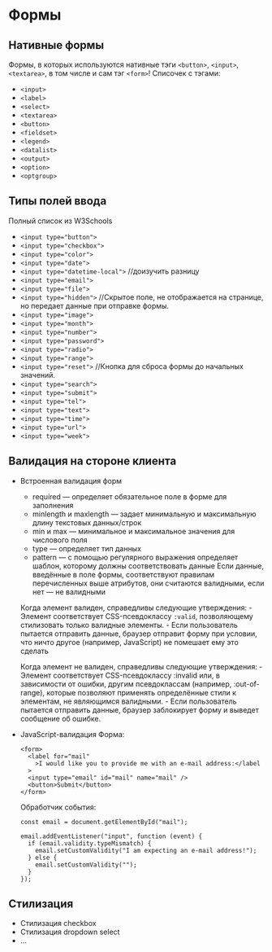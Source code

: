 # Формы
## Нативные формы
Формы, в которых используются нативные тэги `<button>`, `<input>`, `<textarea>`, в том числе и сам тэг `<form>`!
Списочек с тэгами:
- `<input>`
- `<label>`
- `<select>`
- `<textarea>`
- `<button>`
- `<fieldset>`
- `<legend>`
- `<datalist>`
- `<output>`
- `<option>`
- `<optgroup>`
## Типы полей ввода
Полный список из W3Schools
- `<input type="button">`
- `<input type="checkbox">`
- `<input type="color">`
- `<input type="date">`
- `<input type="datetime-local">` //доизучить разницу
- `<input type="email">`
- `<input type="file">`
- `<input type="hidden">` //Скрытое поле, не отображается на странице, но передает данные при отправке формы.
- `<input type="image">`
- `<input type="month">`
- `<input type="number">`
- `<input type="password">`
- `<input type="radio">`
- `<input type="range">`
- `<input type="reset">` //Кнопка для сброса формы до начальных значений.
- `<input type="search">`
- `<input type="submit">`
- `<input type="tel">`
- `<input type="text">`
- `<input type="time">`
- `<input type="url">`
- `<input type="week">`
## Валидация на стороне клиента
- Встроенная валидация форм
    - required — определяет обязательное поле в форме для заполнения
    - minlength и maxlength — задает минимальную и максимальную длину текстовых данных/строк
    - min и max — минимальное и максимальное значения для числового поля
    - type — определяет тип данных 
    - pattern — с помощью регулярного выражения определяет шаблон, которому должны соответствовать данные
    Если данные, введённые в поле формы, соответствуют правилам перечисленных выше атрибутов, они считаются валидными, если нет — не валидными
    
    Когда элемент валиден, справедливы следующие утверждения:
      - Элемент соответствует CSS-псевдоклассу `:valid`, позволяющему стилизовать только валидные элементы.
      - Если пользователь пытается отправить данные, браузер отправит форму при условии, что ничто другое (например, JavaScript) не помешает ему это сделать

    Когда элемент не валиден, справедливы следующие утверждения:
      - Элемент соответствует CSS-псевдоклассу :invalid или, в зависимости от ошибки, другим псевдоклассам (например, :out-of-range), которые позволяют применять определённые стили к элементам, не являющимся валидными.
      - Если пользователь пытается отправить данные, браузер заблокирует форму и выведет сообщение об ошибке.
        
- JavaScript-валидация
    Форма:
    ```
    <form>
      <label for="mail"
        >I would like you to provide me with an e-mail address:</label
      >
      <input type="email" id="mail" name="mail" />
      <button>Submit</button>
    </form>
    ```
    
    Обработчик события:
    ```
    const email = document.getElementById("mail");
    
    email.addEventListener("input", function (event) {
      if (email.validity.typeMismatch) {
        email.setCustomValidity("I am expecting an e-mail address!");
      } else {
        email.setCustomValidity("");
      }
    });
    ```

## Стилизация
  - Стилизация checkbox
  - Стилизация dropdown select
  - ...

